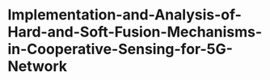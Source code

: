 # Implementation-and-Analysis-of-Hard-and-Soft-Fusion-Mechanisms-in-Cooperative-Sensing-for-5G-Network